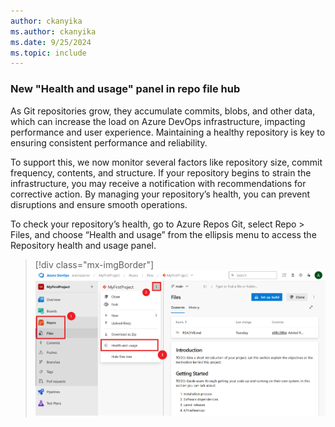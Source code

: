 ```yaml
---
author: ckanyika
ms.author: ckanyika
ms.date: 9/25/2024
ms.topic: include
---
```


###  New "Health and usage" panel in repo file hub 

As Git repositories grow, they accumulate commits, blobs, and other data, which can increase the load on Azure DevOps infrastructure, impacting performance and user experience. Maintaining a healthy repository is key to ensuring consistent performance and reliability.

To support this, we now monitor several factors like repository size, commit frequency, contents, and structure. If your repository begins to strain the infrastructure, you may receive a notification with recommendations for corrective action. By managing your repository’s health, you can prevent disruptions and ensure smooth operations.

To check your repository’s health, go to Azure Repos Git, select Repo > Files, and choose “Health and usage” from the ellipsis menu to access the Repository health and usage panel.

> [!div class="mx-imgBorder"]
> ![Screenshot of Health and usage.](../../media/245-repos-01.png "Screenshot of Health and usage")